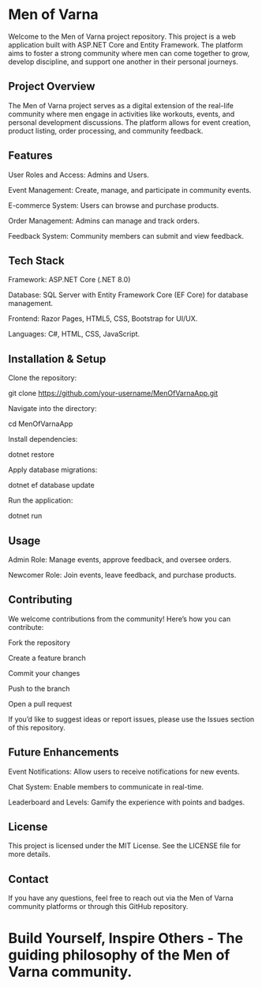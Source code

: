 # **Men of Varna**

Welcome to the Men of Varna project repository. This project is a web application built with ASP.NET Core and Entity Framework. The platform aims to foster a strong community where men can come together to grow, develop discipline, and support one another in their personal journeys.

## **Project Overview**

The Men of Varna project serves as a digital extension of the real-life community where men engage in activities like workouts, events, and personal development discussions. The platform allows for event creation, product listing, order processing, and community feedback.

## **Features**

User Roles and Access: Admins and Users.

Event Management: Create, manage, and participate in community events.

E-commerce System: Users can browse and purchase products.

Order Management: Admins can manage and track orders.

Feedback System: Community members can submit and view feedback.

## **Tech Stack**

Framework: ASP.NET Core (.NET 8.0)

Database: SQL Server with Entity Framework Core (EF Core) for database management.

Frontend: Razor Pages, HTML5, CSS, Bootstrap for UI/UX.

Languages: C#, HTML, CSS, JavaScript.


## **Installation & Setup**

Clone the repository:

git clone https://github.com/your-username/MenOfVarnaApp.git

Navigate into the directory:

cd MenOfVarnaApp

Install dependencies:

dotnet restore

Apply database migrations:

dotnet ef database update

Run the application:

dotnet run


## **Usage**

Admin Role: Manage events, approve feedback, and oversee orders.

Newcomer Role: Join events, leave feedback, and purchase products.

## **Contributing**

We welcome contributions from the community! Here’s how you can contribute:

Fork the repository

Create a feature branch

Commit your changes

Push to the branch

Open a pull request

If you’d like to suggest ideas or report issues, please use the Issues section of this repository.

## **Future Enhancements**

Event Notifications: Allow users to receive notifications for new events.

Chat System: Enable members to communicate in real-time.

Leaderboard and Levels: Gamify the experience with points and badges.

## **License**

This project is licensed under the MIT License. See the LICENSE file for more details.

## **Contact**

If you have any questions, feel free to reach out via the Men of Varna community platforms or through this GitHub repository.

# **Build Yourself, Inspire Others - The guiding philosophy of the Men of Varna community.**

